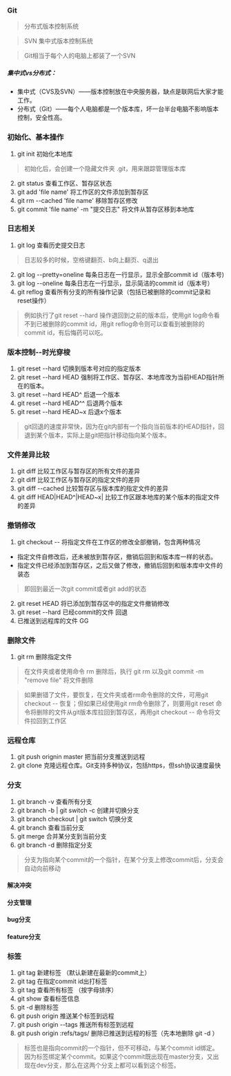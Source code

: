 ### Git
> 分布式版本控制系统

> SVN 集中式版本控制系统

> Git相当于每个人的电脑上都装了一个SVN

##### 集中式vs分布式：
- 集中式（CVS及SVN）——版本控制放在中央服务器，缺点是联网后大家才能工作。
- 分布式（Git）——每个人电脑都是一个版本库，坏一台半台电脑不影响版本控制，安全性高。
### 初始化、基本操作
1. git init 初始化本地库
> 初始化后，会创建一个隐藏文件夹 .git，用来跟踪管理版本库
2. git status 查看工作区、暂存区状态
3. git add 'file name' 将工作区的文件添加到暂存区
4. git rm --cached 'file name' 移除暂存区修改
5. git commit 'file name' -m "提交日志" 将文件从暂存区移到本地库

### 日志相关

1. git log 查看历史提交日志
> 日志较多的时候，空格键翻页、b向上翻页、q退出
2. git log --pretty=oneline 每条日志在一行显示，显示全部commit id（版本号)
3. git log --oneline 每条日志在一行显示，显示简洁的commit id（版本号）
4. git reflog 查看所有分支的所有操作记录（包括已被删除的commit记录和reset操作）
> 例如执行了git reset --hard <commit id> 操作退回到之前的版本后，使用git log命令看不到已被删除的commit id，用git reflog命令则可以查看到被删除的commit id，有后悔药可以吃。

### 版本控制--时光穿梭

1. git reset --hard <commit id> 切换到版本号对应的指定版本
2. git reset --hard HEAD 强制将工作区、暂存区、本地库改为当前HEAD指针所在的版本。
3. git reset --hard HEAD^ 后退一个版本
4. git reset --hard HEAD^^ 后退两个版本
5. git reset --hard HEAD~x 后退x个版本
> git回退的速度非常快，因为在git内部有一个指向当前版本的HEAD指针，回退到某个版本，实际上是git把指针移动指向某个版本。

### 文件差异比较

1. git diff 比较工作区与暂存区的所有文件的差异
2. git diff <file name> 比较工作区与暂存区的指定文件的差异
3. git diff --cached <file name> 比较暂存区与版本库的指定文件的差异
4. git diff HEAD|HEAD^|HEAD~x|<commit id> <file name> 比较工作区跟本地库的某个版本的指定文件的差异

### 撤销修改

1. git checkout -- <file name> 将指定文件在工作区的修改全部撤销，包含两种情况
- 指定文件自修改后，还未被放到暂存区，撤销后回到和版本库一样的状态。
- 指定文件已经添加到暂存区，之后又做了修改，撤销后回到和版本库中文件的装态
> 即回到最近一次git commit或者git add的状态
2. git reset HEAD <file name> 将已添加到暂存区中的指定文件撤销修改
3. git reset --hard <commit id> 已经commit的文件  回退
4. 已推送到远程库的文件 GG

### 删除文件

1. git rm 删除指定文件
> 在文件夹或者使用命令 rm <file name> 删除后，执行 git rm <file name> 以及git commit -m "remove file" 将文件删除

> 如果删错了文件，要恢复，在文件夹或者rm命令删除的文件，可用git checkout -- <file name> 恢复；但如果已经使用git rm命令删除了，则要用git reset <file name>命令将删除的文件从git版本库拉回到暂存区，再用git checkout -- <file name> 命令将文件拉回到工作区

### 远程仓库
1. git push orignin master 把当前分支推送到远程
2. git clone 克隆远程仓库。Git支持多种协议，包括https，但ssh协议速度最快

### 分支
1. git branch -v 查看所有分支
2. git branch -b <name> | git switch -c <name>创建并切换分支
3. git branch checkout <name> | git switch <name> 切换分支
4. git branch 查看当前分支
5. git merge <name> 合并某分支到当前分支
6. git branch -d <name> 删除指定分支
> 分支为指向某个commit的一个指针，在某个分支上修改commit后，分支会自动向前移动

#### 解决冲突

#### 分支管理

#### bug分支

#### feature分支

### 标签
1. git tag <tagName> 新建标签 （默认新建在最新的commit上）
2. git tag <tagName> <commit id> 在指定commit id出打标签
3. git tag 查看所有标签 （按字母排序）
4. git show <tabName> 查看标签信息
5. git -d <tabName> 删除标签
6. git push origin <tagName> 推送某个标签到远程
7. git push origin --tags 推送所有标签到远程
8. git push origin :refs/tags/<tagName> 删除已推送到远程的标签（先本地删除 git -d <tagName>）
> 标签也是指向commit的一个指针，但不可移动，与某个commit id绑定。
> 因为标签绑定某个commit。如果这个commit既出现在master分支，又出现在dev分支，那么在这两个分支上都可以看到这个标签。
